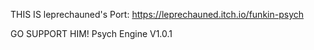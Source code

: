 THIS IS leprechauned's Port: https://leprechauned.itch.io/funkin-psych

GO SUPPORT HIM!
Psych Engine V1.0.1
